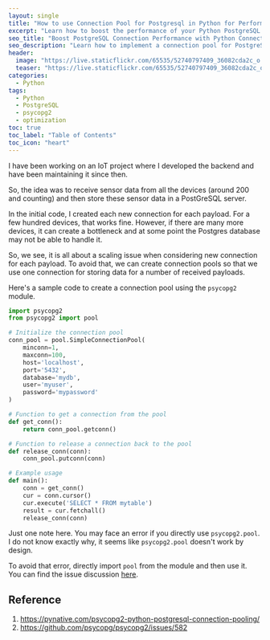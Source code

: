 ```yaml
---
layout: single
title: "How to use Connection Pool for Postgresql in Python for Performance Boosting"
excerpt: "Learn how to boost the performance of your Python PostgreSQL database connections by using a connection pool. In this tutorial, I will go through the steps to set up a connection pool for PostgreSQL using the popular psycopg2 module, and explore the benefits it offers to my application's scalability and responsiveness."
seo_title: "Boost PostgreSQL Connection Performance with Python Connection Pooling"
seo_description: "Learn how to implement a connection pool for PostgreSQL in Python using the psycopg2 module, and speed up your database connections for improved scalability and performance. My tutorial explores and provides a step-by-step guide to setting up a connection pool and optimizing an application's responsiveness."
header:
  image: "https://live.staticflickr.com/65535/52740797409_36082cda2c_o.png"
  teaser: "https://live.staticflickr.com/65535/52740797409_36082cda2c_o.png"
categories:
  - Python
tags:
  - Python
  - PostgreSQL
  - psycopg2
  - optimization
toc: true
toc_label: "Table of Contents"
toc_icon: "heart"
---
```




I have been working on an IoT project where I developed the backend and have been maintaining it since then. 

So, the idea was to receive sensor data from all the devices (around 200 and counting) and then store these sensor data in a PostGreSQL server. 

In the initial code, I created each new connection for each payload. For a few hundred devices, that works fine. However, if there are many more devices, it can create a bottleneck and at some point the Postgres database may not be able to handle it.

So, we see, it is all about a scaling issue when considering new connection for each payload. To avoid that, we can create connection pools so that we use one connection for storing data for a number of received payloads.

Here's a sample code to create a connection pool using the `psycopg2` module.
```py
import psycopg2
from psycopg2 import pool

# Initialize the connection pool
conn_pool = pool.SimpleConnectionPool(
    minconn=1,
    maxconn=100,
    host='localhost',
    port='5432',
    database='mydb',
    user='myuser',
    password='mypassword'
)

# Function to get a connection from the pool
def get_conn():
    return conn_pool.getconn()

# Function to release a connection back to the pool
def release_conn(conn):
    conn_pool.putconn(conn)

# Example usage
def main():
    conn = get_conn()
    cur = conn.cursor()
    cur.execute('SELECT * FROM mytable')
    result = cur.fetchall()
    release_conn(conn)
```

Just one note here. You may face an error if you directly use `psycopg2.pool`. I do not know exactly why, it seems like `psycopg2.pool` doesn't work by design.

To avoid that error, directly import `pool` from the module and then use it. You can find the issue discussion [here](https://github.com/psycopg/psycopg2/issues/582). 

## Reference
1. https://pynative.com/psycopg2-python-postgresql-connection-pooling/
2. https://github.com/psycopg/psycopg2/issues/582
<!--stackedit_data:
eyJoaXN0b3J5IjpbLTMwNDM0NTcwMCwxNzk1MDYxNjU1XX0=
-->